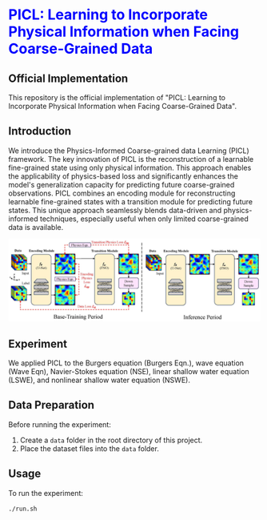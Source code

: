<h1 style="color: blue;"> PICL: Learning to Incorporate Physical Information when Facing Coarse-Grained Data

## Official Implementation

This repository is the official implementation of "PICL: Learning to Incorporate Physical Information when Facing Coarse-Grained Data". 

## Introduction

We introduce the Physics-Informed Coarse-grained data Learning (PICL) framework. The key innovation of PICL is the reconstruction of a learnable fine-grained state using only physical information. This approach enables the applicability of physics-based loss and significantly enhances the model's generalization capacity for predicting future coarse-grained observations. PICL combines an encoding module for reconstructing learnable fine-grained states with a transition module for predicting future states. This unique approach seamlessly blends data-driven and physics-informed techniques, especially useful when only limited coarse-grained data is available.

![\textbf{PICL.} Base-training period (left): the encoding module is trained with a physics loss without available fine-grained data, and the transition module is trained with a combination of data loss and physics loss. Inference Period (right): given a coarse-grained observation to predict the future coarse-grained observations.](pipline.jpg)

## Experiment

We applied PICL to the Burgers equation (Burgers Eqn.), wave equation (Wave Eqn), Navier-Stokes equation (NSE), linear shallow water equation (LSWE), and nonlinear shallow water equation (NSWE).

## Data Preparation

Before running the experiment:
1. Create a `data` folder in the root directory of this project.
2. Place the dataset files into the `data` folder.

## Usage

To run the experiment:

```bash
./run.sh
